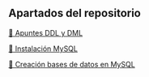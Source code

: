 ## Apartados del repositorio 


[🔸 Apuntes DDL y DML](https://github.com/iriagonzalez25/Bases-de-datos-2/blob/master/Apuntes%20SQL%202.md)

[🔸 Instalación MySQL](https://github.com/iriagonzalez25/Bases-de-datos-2/blob/master/Instalación%20MySQL.MD)

[🔸 Creación bases de datos en MySQL](https://github.com/iriagonzalez25/Bases-de-datos-2/blob/master/Creación%20bases%20de%20datos.md)

